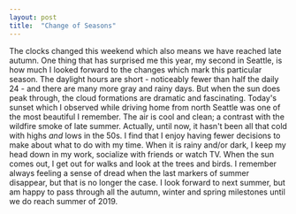 ```yaml
---
layout: post
title:  "Change of Seasons"
---
```


The clocks changed this weekend which also means we have reached late autumn. One thing that has surprised me this year, my second in Seattle, is how much I looked forward to the changes which mark this particular season. The daylight hours are short - noticeably fewer than half the daily 24 - and there are many more gray and rainy days. But when the sun does peak through, the cloud formations are dramatic and fascinating. Today's sunset which I observed while driving home from north Seattle was one of the most beautiful I remember. The air is cool and clean; a contrast with the wildfire smoke of late summer. Actually, until now, it hasn't been all that cold with highs *and* lows in the 50s. I find that I enjoy having fewer decisions to make about what to do with my time. When it is rainy and/or dark, I keep my head down in my work, socialize with friends or watch TV.  When the sun comes out, I get out for walks and look at the trees and birds. I remember always feeling a sense of dread when the last markers of summer disappear, but that is no longer the case. I look forward to next summer, but am happy to pass through all the autumn, winter and spring milestones until we do reach summer of 2019.
